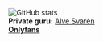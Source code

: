 ![GitHub stats](https://github-readme-stats.vercel.app/api?username=empdo&show_icons=true&count_private=true&theme=dark&bg_color=22272e&hide_border=true)
<br/>
**Private guru:** [Alve Svarén](https://github.com/alvesvaren)<br/>
[**Onlyfans**](https://github.com/empdo?tab=overview&from=2034-12-01)<br/>
